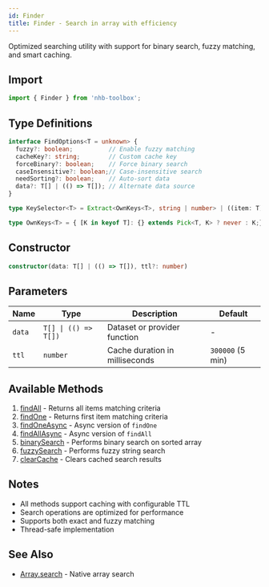 ```yaml
---
id: Finder
title: Finder - Search in array with efficiency
---
```


Optimized searching utility with support for binary search, fuzzy matching, and smart caching.

## Import

```typescript
import { Finder } from 'nhb-toolbox';
```

## Type Definitions

```typescript
interface FindOptions<T = unknown> {
  fuzzy?: boolean;          // Enable fuzzy matching
  cacheKey?: string;        // Custom cache key
  forceBinary?: boolean;    // Force binary search
  caseInsensitive?: boolean;// Case-insensitive search
  needSorting?: boolean;    // Auto-sort data
  data?: T[] | (() => T[]); // Alternate data source
}

type KeySelector<T> = Extract<OwnKeys<T>, string | number> | ((item: T) => string | number);

type OwnKeys<T> = { [K in keyof T]: {} extends Pick<T, K> ? never : K;}[keyof T];
```

## Constructor

```typescript
constructor(data: T[] | (() => T[]), ttl?: number)
```

## Parameters

| Name | Type | Description | Default |
|------|------|-------------|---------|
| `data` | `T[] \| (() => T[])` | Dataset or provider function | - |
| `ttl` | `number` | Cache duration in milliseconds | `300000` (5 min) |

## Available Methods

1. [findAll](Finder/findAll)  - Returns all items matching criteria  
2. [findOne](Finder/findOne) - Returns first item matching criteria  
3. [findOneAsync](Finder/findOneAsync) - Async version of `findOne`  
4. [findAllAsync](Finder/findAllAsync) - Async version of `findAll`  
5. [binarySearch](Finder/binarySearch) - Performs binary search on sorted array  
6. [fuzzySearch](Finder/fuzzySearch) - Performs fuzzy string search  
7. [clearCache](Finder/clearCache) - Clears cached search results  

## Notes

- All methods support caching with configurable TTL
- Search operations are optimized for performance
- Supports both exact and fuzzy matching
- Thread-safe implementation

## See Also

- [Array.search](https://developer.mozilla.org/docs/Web/JavaScript/Reference/Global_Objects/Array/find) - Native array search
